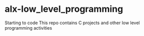 # alx-low_level_programming
Starting to code 
This repo contains C projects and other low level programming activities

